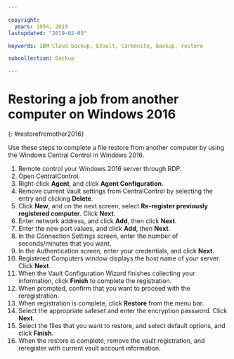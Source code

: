 ```yaml
---

copyright:
  years: 1994, 2019
lastupdated: "2019-02-05"

keywords: IBM Cloud backup, EVault, Carbonite, backup, restore

subcollection: Backup

---
```


# Restoring a job from another computer on Windows 2016
{: #restorefromother2016}

Use these steps to complete a file restore from another computer by using the Windows Central Control in Windows 2016.

1. Remote control your Windows 2016 server through RDP.
2. Open CentralControl.
3. Right-click **Agent**, and click **Agent Configuration**.
4. Remove current Vault settings from CentralControl by selecting the entry and clicking **Delete**.
5. Click **New**, and on the next screen, select **Re-register previously registered computer**. Click **Next**.
6. Enter network address, and click **Add**, then click **Next**.
7. Enter the new port values, and click **Add**, then **Next**.
8. In the Connection Settings screen, enter the number of seconds/minutes that you want.
9. In the Authentication screen, enter your credentials, and click **Next**.
10. Registered Computers window displays the host name of your server. Click **Next**.
11.	When the Vault Configuration Wizard finishes collecting your information, click **Finish** to complete the registration.
12. When prompted, confirm that you want to proceed with the reregistration.
13. When registration is complete, click **Restore** from the menu bar.
9.	Select the appropriate safeset and enter the encryption password. Click **Next**.
10.	Select the files that you want to restore, and select default options, and click **Finish**.
11.	When the restore is complete, remove the vault registration, and reregister with current vault account information.
